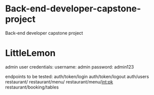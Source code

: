 # Back-end-developer-capstone-project
Back-end developer capstone project


# LittleLemon

admin user credentials:
username: admin
password: admin123


endpoints to be tested:
auth/token/login
auth/token/logout
auth/users
restaurant/
restaurant/menu/
restaurant/menu/<int:pk>
restaurant/booking/tables
